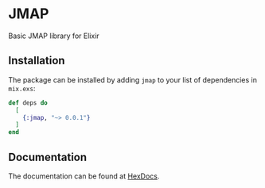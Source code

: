 # JMAP
Basic JMAP library for Elixir

## Installation

The package can be installed by adding `jmap` to your list of dependencies in `mix.exs`:

```elixir
def deps do
  [
    {:jmap, "~> 0.0.1"}
  ]
end
```

## Documentation

The documentation can be found at [HexDocs](https://hexdocs.pm/jmap).